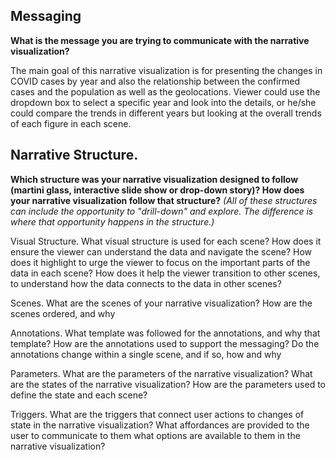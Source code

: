 ## Messaging
**What is the message you are trying to communicate with the narrative visualization?**

The main goal of this narrative visualization is for presenting the changes in COVID cases by year and also the relationship between the confirmed cases and the population as well as the geolocations. Viewer could use the dropdown box to select a specific year and look into the details, or he/she could compare the trends in different years but looking at the overall trends of each figure in each scene.

## Narrative Structure. 
**Which structure was your narrative visualization designed to follow (martini glass, interactive slide show or drop-down story)? How does your narrative visualization follow that structure?** *(All of these structures can include the opportunity to "drill-down" and explore. The difference is where that opportunity happens in the structure.)*


Visual Structure. What visual structure is used for each scene? How does it ensure the viewer can understand the data and navigate the scene? How does it highlight to urge the viewer to focus on the important parts of the data in each scene? How does it help the viewer transition to other scenes, to understand how the data connects to the data in other scenes?

Scenes. What are the scenes of your narrative visualization?  How are the scenes ordered, and why

Annotations. What template was followed for the annotations, and why that template? How are the annotations used to support the messaging? Do the annotations change within a single scene, and if so, how and why

Parameters. What are the parameters of the narrative visualization? What are the states of the narrative visualization? How are the parameters used to define the state and each scene?

Triggers. What are the triggers that connect user actions to changes of state in the narrative visualization? What affordances are provided to the user to communicate to them what options are available to them in the narrative visualization?